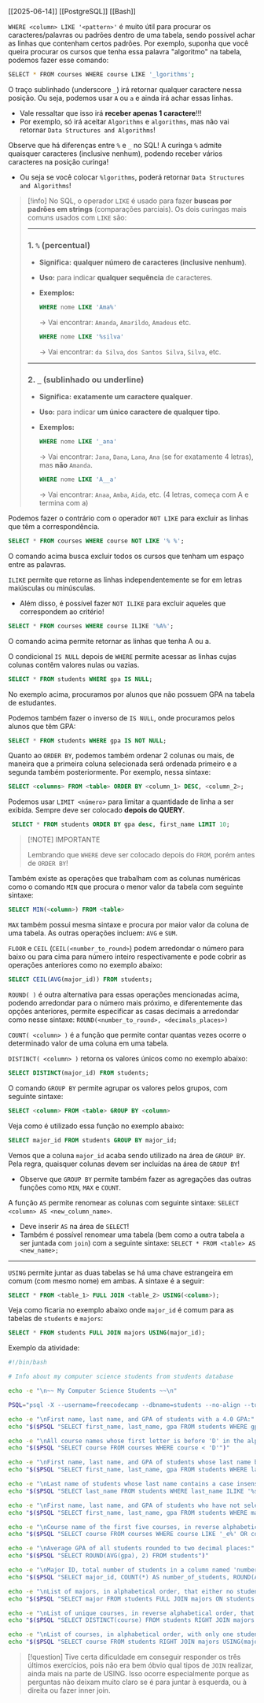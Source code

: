 [[2025-06-14]]
[[PostgreSQL]]
[[Bash]]

`WHERE <column> LIKE '<pattern>'` é muito útil para procurar os caracteres/palavras ou padrões dentro de uma tabela, sendo  possível achar as linhas que contenham certos padrões. Por exemplo, suponha que você queira procurar os cursos que tenha essa palavra "algoritmo" na tabela, podemos fazer esse comando:
```sh
SELECT * FROM courses WHERE course LIKE '_lgorithms';
```

O traço sublinhado (underscore `_`) irá retornar qualquer caractere nessa posição. Ou seja, podemos usar `A` ou `a` e ainda irá achar essas linhas. 
- Vale ressaltar que isso irá **receber apenas 1 caractere**!!!
- Por exemplo, só irá aceitar `Algorithms` e `algorithms`, mas não vai retornar `Data Structures and Algorithms`!

Observe que há diferenças entre `%` e `_` no SQL! A curinga `%` admite quaisquer caracteres (inclusive nenhum), podendo receber vários caracteres na posição curinga!
- Ou seja se você colocar `%lgorithms`, poderá retornar `Data Structures and Algorithms`!


> [!info] 
> No SQL, o operador `LIKE` é usado para fazer **buscas por padrões em strings** (comparações parciais). Os dois curingas mais comuns usados com `LIKE` são:
> 
> ---
> 
> ### 1. **`%` (percentual)**
> 
> - **Significa:** **qualquer número de caracteres (inclusive nenhum)**.
>     
> - **Uso:** para indicar **qualquer sequência** de caracteres.
>     
> - **Exemplos:**
>     
>     ```sql
>     WHERE nome LIKE 'Ama%'
>     ```
>     
>     → Vai encontrar: `Amanda`, `Amarildo`, `Amadeus` etc.
>     
>     ```sql
>     WHERE nome LIKE '%silva'
>     ```
>     
>     → Vai encontrar: `da Silva`, `dos Santos Silva`, `Silva`, etc.
>     
> 
> ---
> 
> ### 2. **`_` (sublinhado ou underline)**
> 
> - **Significa:** **exatamente um caractere qualquer**.
>     
> - **Uso:** para indicar **um único caractere de qualquer tipo**.
>     
> - **Exemplos:**
>     
>     ```sql
>     WHERE nome LIKE '_ana'
>     ```
>     
>     → Vai encontrar: `Jana`, `Dana`, `Lana`, `Ana` (se for exatamente 4 letras), mas **não** `Amanda`.
>     
>     ```sql
>     WHERE nome LIKE 'A__a'
>     ```
>     
>     → Vai encontrar: `Anaa`, `Amba`, `Aida`, etc. (4 letras, começa com A e termina com a)
>     

Podemos fazer o contrário com o operador `NOT LIKE` para excluir as linhas que têm a correspondência.
```sql
SELECT * FROM courses WHERE course NOT LIKE '% %';
```
O comando acima busca excluir todos os cursos que tenham um espaço entre as palavras.

`ILIKE` permite que retorne as linhas independentemente se for em letras maiúsculas ou minúsculas.
-  Além disso, é possível fazer `NOT ILIKE` para excluir aqueles que correspondem ao critério!
```sql
SELECT * FROM courses WHERE course ILIKE '%A%';
```
O comando acima permite retornar as linhas que tenha A ou a. 

O condicional `IS NULL` depois de `WHERE` permite acessar as linhas cujas colunas contêm valores nulas ou vazias.
```SQL
SELECT * FROM students WHERE gpa IS NULL;
```
No exemplo acima, procuramos por alunos que não possuem GPA na tabela de estudantes.

Podemos também fazer o inverso de `IS NULL`, onde procuramos pelos alunos que têm GPA:
```sql
SELECT * FROM students WHERE gpa IS NOT NULL;
```

Quanto ao `ORDER BY`, podemos também ordenar 2 colunas ou mais, de maneira que a primeira coluna selecionada será ordenada primeiro e a segunda também posteriormente. Por exemplo, nessa sintaxe:
```sql
SELECT <columns> FROM <table> ORDER BY <column_1> DESC, <column_2>;
```

Podemos usar `LIMIT <número>` para limitar a quantidade de linha a ser exibida. Sempre deve ser colocado **depois do QUERY**.
```SQL
 SELECT * FROM students ORDER BY gpa desc, first_name LIMIT 10;
```

> [!NOTE] IMPORTANTE
> 
> Lembrando que `WHERE` deve ser colocado depois do `FROM`, porém antes de `ORDER BY`!

Também existe as operações que trabalham com as colunas numéricas como o comando `MIN` que procura o menor valor da tabela com seguinte sintaxe:
```sql
SELECT MIN(<column>) FROM <table>
```

`MAX` também possui mesma sintaxe e procura por maior valor da coluna de uma tabela. As outras operações incluem: `AVG` e `SUM`.

`FLOOR` e `CEIL` (`CEIL(<number_to_round>`) podem arredondar o número para baixo ou para cima para número inteiro respectivamente e pode cobrir as operações anteriores como no exemplo abaixo:
```sql
SELECT CEIL(AVG(major_id)) FROM students;
```

`ROUND( )` é outra alternativa para essas operações mencionadas acima, podendo arredondar para o número mais próximo, e diferentemente das opções anteriores, permite especificar as casas decimais a arredondar como nesse sintaxe: `ROUND(<number_to_round>, <decimals_places>)`

`COUNT( <column> )` é a função que permite contar quantas vezes ocorre o determinado valor de uma coluna em uma tabela.

`DISTINCT( <column> )` retorna os valores únicos como no exemplo abaixo:
```sql
SELECT DISTINCT(major_id) FROM students;
```

O comando `GROUP BY` permite agrupar os valores pelos grupos, com seguinte sintaxe:
```sql
SELECT <column> FROM <table> GROUP BY <column>
```
Veja como é utilizado essa função no exemplo abaixo:
```sql
SELECT major_id FROM students GROUP BY major_id;
```
Vemos que a coluna `major_id` acaba sendo utilizado na área de `GROUP BY`. Pela regra, quaisquer colunas devem ser incluídas na área de `GROUP BY`!
- Observe que `GROUP BY` permite também fazer as agregações das outras funções como `MIN`, `MAX` e `COUNT`.

A função `AS` permite renomear as colunas com seguinte sintaxe: `SELECT <column> AS <new_column_name>`.
- Deve inserir `AS` na área de `SELECT`!
- Também é possível renomear uma tabela (bem como a outra tabela a ser juntada com `join`) com a seguinte sintaxe: `SELECT * FROM <table> AS <new_name>;`

___
`USING` permite juntar as duas tabelas se há uma chave estrangeira em comum (com mesmo nome) em ambas. A sintaxe é a seguir:
```SQL
SELECT * FROM <table_1> FULL JOIN <table_2> USING(<column>);
```
Veja como ficaria no exemplo abaixo onde `major_id` é comum para as tabelas de `students` e `majors`:
```sql
SELECT * FROM students FULL JOIN majors USING(major_id);
```

Exemplo da atividade:
```sh
#!/bin/bash

# Info about my computer science students from students database

echo -e "\n~~ My Computer Science Students ~~\n"

PSQL="psql -X --username=freecodecamp --dbname=students --no-align --tuples-only -c"

echo -e "\nFirst name, last name, and GPA of students with a 4.0 GPA:"
echo "$($PSQL "SELECT first_name, last_name, gpa FROM students WHERE gpa = 4.0")"

echo -e "\nAll course names whose first letter is before 'D' in the alphabet:"
echo "$($PSQL "SELECT course FROM courses WHERE course < 'D'")"

echo -e "\nFirst name, last name, and GPA of students whose last name begins with an 'R' or after and have a GPA greater than 3.8 or less than 2.0:"
echo "$($PSQL "SELECT first_name, last_name, gpa FROM students WHERE last_name >= 'R' AND (gpa > 3.8 OR gpa < 2.0)")"

echo -e "\nLast name of students whose last name contains a case insensitive 'sa' or have an 'r' as the second to last letter:"
echo "$($PSQL "SELECT last_name FROM students WHERE last_name ILIKE '%sa%' OR last_name ILIKE '%r_'")"

echo -e "\nFirst name, last name, and GPA of students who have not selected a major and either their first name begins with 'D' or they have a GPA greater than 3.0:"
echo "$($PSQL "SELECT first_name, last_name, gpa FROM students WHERE major_id IS NULL AND (first_name LIKE 'D%' OR gpa > 3.0)")"

echo -e "\nCourse name of the first five courses, in reverse alphabetical order, that have an 'e' as the second letter or end with an 's':"
echo "$($PSQL "SELECT course FROM courses WHERE course LIKE '_e%' OR course LIKE '%s' ORDER BY course DESC LIMIT 5")"

echo -e "\nAverage GPA of all students rounded to two decimal places:"
echo "$($PSQL "SELECT ROUND(AVG(gpa), 2) FROM students")"

echo -e "\nMajor ID, total number of students in a column named 'number_of_students', and average GPA rounded to two decimal places in a column name 'average_gpa', for each major ID in the students table having a student count greater than 1:"
echo "$($PSQL "SELECT major_id, COUNT(*) AS number_of_students, ROUND(AVG(gpa), 2) AS average_gpa FROM students GROUP BY major_id HAVING COUNT(*) > 1")"

echo -e "\nList of majors, in alphabetical order, that either no student is taking or has a student whose first name contains a case insensitive 'ma':"
echo "$($PSQL "SELECT major FROM students FULL JOIN majors ON students.major_id = majors.major_id WHERE major IS NOT NULL AND (student_id IS NULL OR first_name ILIKE '%ma%') ORDER BY major")"

echo -e "\nList of unique courses, in reverse alphabetical order, that no student or 'Obie Hilpert' is taking:"
echo "$($PSQL "SELECT DISTINCT(course) FROM students RIGHT JOIN majors USING(major_id) INNER JOIN majors_courses USING(major_id) INNER JOIN courses USING(course_id) WHERE (first_name = 'Obie' AND last_name = 'Hilpert') OR student_id IS NULL ORDER BY course DESC")"

echo -e "\nList of courses, in alphabetical order, with only one student enrolled:"
echo "$($PSQL "SELECT course FROM students RIGHT JOIN majors USING(major_id) INNER JOIN majors_courses USING(major_id) INNER JOIN courses USING(course_id) group by course having count(student_id) = 1 ORDER BY course")"
```

> [!question] 
> Tive certa dificuldade em conseguir responder os três últimos exercícios, pois não era bem óbvio qual tipos de `JOIN` realizar, ainda mais na parte de USING. Isso ocorre especialmente porque as perguntas não deixam muito claro se é para juntar à esquerda, ou à direita ou fazer inner join.

